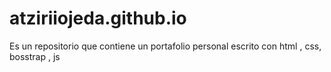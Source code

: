 # atziriiojeda.github.io
Es un repositorio que contiene un portafolio personal  escrito con html , css, bosstrap , js
